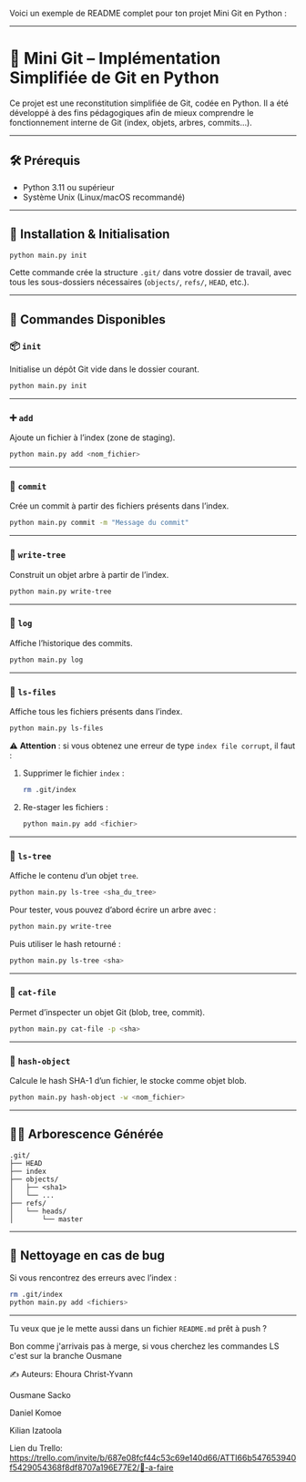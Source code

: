 Voici un exemple de README complet pour ton projet Mini Git en Python :

---

# 🧪 Mini Git – Implémentation Simplifiée de Git en Python

Ce projet est une reconstitution simplifiée de Git, codée en Python. Il a été développé à des fins pédagogiques afin de mieux comprendre le fonctionnement interne de Git (index, objets, arbres, commits…).

---

## 🛠️ Prérequis

* Python 3.11 ou supérieur
* Système Unix (Linux/macOS recommandé)

---

## 🚀 Installation & Initialisation

```bash
python main.py init
```

Cette commande crée la structure `.git/` dans votre dossier de travail, avec tous les sous-dossiers nécessaires (`objects/`, `refs/`, `HEAD`, etc.).

---

## 📂 Commandes Disponibles

### 📦 `init`

Initialise un dépôt Git vide dans le dossier courant.

```bash
python main.py init
```

---

### ➕ `add`

Ajoute un fichier à l’index (zone de staging).

```bash
python main.py add <nom_fichier>
```

---

### 🧱 `commit`

Crée un commit à partir des fichiers présents dans l’index.

```bash
python main.py commit -m "Message du commit"
```

---

### 🌳 `write-tree`

Construit un objet arbre à partir de l’index.

```bash
python main.py write-tree
```

---

### 📜 `log`

Affiche l’historique des commits.

```bash
python main.py log
```

---

### 📄 `ls-files`

Affiche tous les fichiers présents dans l’index.

```bash
python main.py ls-files
```

⚠️ **Attention** : si vous obtenez une erreur de type `index file corrupt`, il faut :

1. Supprimer le fichier `index` :

   ```bash
   rm .git/index
   ```
2. Re-stager les fichiers :

   ```bash
   python main.py add <fichier>
   ```

---

### 🌲 `ls-tree`

Affiche le contenu d’un objet `tree`.

```bash
python main.py ls-tree <sha_du_tree>
```

Pour tester, vous pouvez d’abord écrire un arbre avec :

```bash
python main.py write-tree
```

Puis utiliser le hash retourné :

```bash
python main.py ls-tree <sha>
```

---

### 🔎 `cat-file`

Permet d’inspecter un objet Git (blob, tree, commit).

```bash
python main.py cat-file -p <sha>
```

---

### 🧪 `hash-object`

Calcule le hash SHA-1 d’un fichier, le stocke comme objet blob.

```bash
python main.py hash-object -w <nom_fichier>
```

---

## 👨‍💻 Arborescence Générée

```
.git/
├── HEAD
├── index
├── objects/
│   ├── <sha1>
│   └── ...
├── refs/
│   └── heads/
│       └── master
```

---

## 🧼 Nettoyage en cas de bug

Si vous rencontrez des erreurs avec l’index :

```bash
rm .git/index
python main.py add <fichiers>
```

---

Tu veux que je le mette aussi dans un fichier `README.md` prêt à push ?


Bon comme j'arrivais pas à merge, si vous cherchez les commandes LS c'est sur la branche Ousmane

✍️ Auteurs:
Ehoura Christ-Yvann

Ousmane Sacko

Daniel Komoe

Kilian Izatoola

Lien du Trello: https://trello.com/invite/b/687e08fcf44c53c69e140d66/ATTI66b547653940f5429054368f8df8707a196E77E2/📌-a-faire
